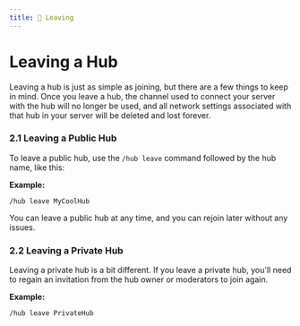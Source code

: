 ```yaml
---
title: 🚪 Leaving
---
```


# Leaving a Hub

Leaving a hub is just as simple as joining, but there are a few things to keep in mind. Once you leave a hub, the channel used to connect your server with the hub will no longer be used, and all network settings associated with that hub in your server will be deleted and lost forever.

### 2.1 Leaving a Public Hub

To leave a public hub, use the `/hub leave` command followed by the hub name, like this:

**Example:**

```
/hub leave MyCoolHub
```

You can leave a public hub at any time, and you can rejoin later without any issues.

### 2.2 Leaving a Private Hub

Leaving a private hub is a bit different. If you leave a private hub, you'll need to regain an invitation from the hub owner or moderators to join again.

**Example:**

```
/hub leave PrivateHub
```
